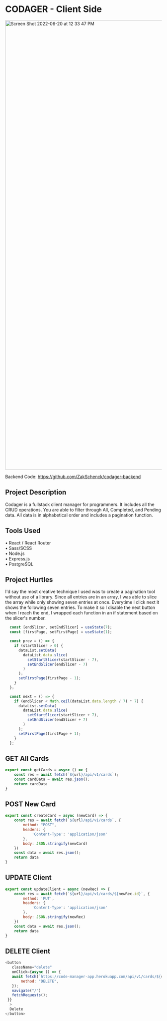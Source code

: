 # CODAGER - Client Side
<img width="1439" alt="Screen Shot 2022-06-20 at 12 33 47 PM" src="https://user-images.githubusercontent.com/91504668/174645791-ee759716-1e96-4c85-b6e4-4588dd1d3c00.png">

Backend Code: https://github.com/ZakSchenck/codager-backend

## Project Description
Codager is a fullstack client manager for programmers. It includes all the CRUD operations. You are able to filter through All, Completed, and Pending data. All data is in alphabetical order and includes a pagination function.

## Tools Used
• React / React Router <br>
• Sass/SCSS <br>
• Node.js<br>
• Express.js<br>
• PostgreSQL

## Project Hurtles
I'd say the most creative technique I used was to create a pagination tool without use of a library. Since all entries are in an array, I was able to slice the array while only showing seven entries at once. Everytime I click next it shows the following seven entries. To make it so I disable the next button when I reach the end, I wrapped each function in an if statement based on the slicer's number.
```js
  const [endSlicer, setEndSlicer] = useState(7);
  const [firstPage, setFirstPage] = useState(1);

  const prev = () => {
    if (startSlicer > 0) {
      dataList.setData(
        dataList.data.slice(
          setStartSlicer(startSlicer - 7),
          setEndSlicer(endSlicer - 7)
        )
      );
      setFirstPage(firstPage - 1);
    }
  };

  const next = () => {
    if (endSlicer < Math.ceil(dataList.data.length / 7) * 7) {
      dataList.setData(
        dataList.data.slice(
          setStartSlicer(startSlicer + 7),
          setEndSlicer(endSlicer + 7)
        )
      );
      setFirstPage(firstPage + 1);
    }
  };
```

## GET All Cards
```js
export const getCards = async () => {
    const res = await fetch(`${url}/api/v1/cards`);
    const cardData = await res.json();
    return cardData
}
```
## POST New Card
```js
export const createCard = async (newCard) => {
    const res = await fetch(`${url}/api/v1/cards`, {
        method: "POST",
        headers: {
            'Content-Type': 'application/json'
        },
        body: JSON.stringify(newCard)
    })
    const data = await res.json();
    return data
}
```
## UPDATE Client
```js
export const updateClient = async (newRec) => {
    const res = await fetch(`${url}/api/v1/cards/${newRec.id}`, {
        method: 'PUT',
        headers: {
            'Content-Type': 'application/json'
        },
        body: JSON.stringify(newRec)
    })
    const data = await res.json();
    return data
}
```
## DELETE Client
```js
<button
   className="delete"
   onClick={async () => {
   await fetch(`https://code-manager-app.herokuapp.com/api/v1/cards/${singleCard.id}`, {
       method: "DELETE",
   });
   navigate("/")
   fetchRequests();
 }}
  >
  Delete
</button>
